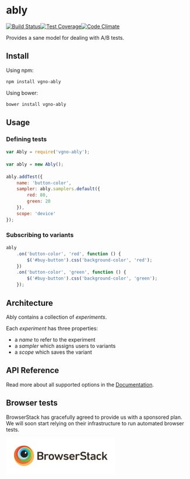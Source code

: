 # ably

[![Build Status](http://img.shields.io/travis/vgno/ably/master.svg?style=flat-square)](https://travis-ci.org/vgno/ably)[![Test Coverage](http://img.shields.io/codeclimate/coverage/github/vgno/ably.svg?style=flat-square)](https://codeclimate.com/github/vgno/ably)[![Code Climate](http://img.shields.io/codeclimate/github/vgno/ably.svg?style=flat-square)](https://codeclimate.com/github/vgno/ably)

Provides a sane model for dealing with A/B tests.

## Install

Using npm:

```bash
npm install vgno-ably
```

Using bower:

```bash
bower install vgno-ably
```

## Usage

### Defining tests

```js
var Ably = require('vgno-ably');

var ably = new Ably();

ably.addTest({
    name: 'button-color',
    sampler: ably.samplers.default({
        red: 80,
        green: 20
    }),
    scope: 'device'
});
```

### Subscribing to variants

```js
ably
    .on('button-color', 'red', function () {
        $('#buy-button').css('background-color', 'red');
    })
    .on('button-color', 'green', function () {
        $('#buy-button').css('background-color', 'green');
    });
```

## Architecture

Ably contains a collection of *experiments*.

Each *experiment* has three properties:
 * a *name* to refer to the experiment
 * a *sampler* which assigns users to variants
 * a *scope* which saves the variant

## API Reference

Read more about all supported options in the [Documentation](docs/index.md).

## Browser tests

BrowserStack has gracefully agreed to provide us with a sponsored plan. We will soon start relying on their infrastructure to run automated browser tests.

![BrowserStack logo](docs/browserstack-logo.png)
